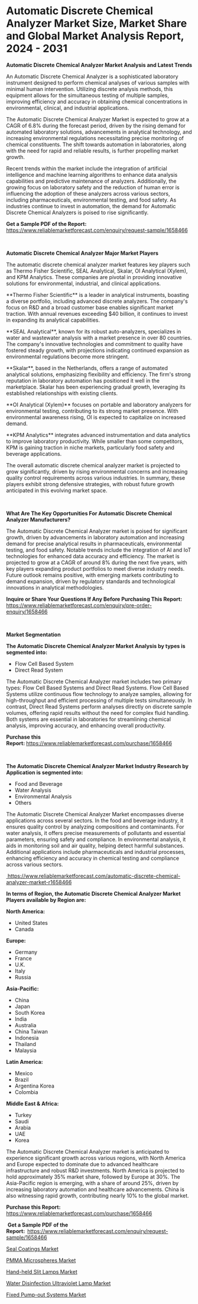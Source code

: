 <p><h1>Automatic Discrete Chemical Analyzer Market Size, Market Share and Global Market Analysis Report, 2024 - 2031</h1></p><p><strong>Automatic Discrete Chemical Analyzer Market Analysis and Latest Trends</strong></p>
<p><p>An Automatic Discrete Chemical Analyzer is a sophisticated laboratory instrument designed to perform chemical analyses of various samples with minimal human intervention. Utilizing discrete analysis methods, this equipment allows for the simultaneous testing of multiple samples, improving efficiency and accuracy in obtaining chemical concentrations in environmental, clinical, and industrial applications. </p><p>The Automatic Discrete Chemical Analyzer Market is expected to grow at a CAGR of 6.8% during the forecast period, driven by the rising demand for automated laboratory solutions, advancements in analytical technology, and increasing environmental regulations necessitating precise monitoring of chemical constituents. The shift towards automation in laboratories, along with the need for rapid and reliable results, is further propelling market growth. </p><p>Recent trends within the market include the integration of artificial intelligence and machine learning algorithms to enhance data analysis capabilities and predictive maintenance of analyzers. Additionally, the growing focus on laboratory safety and the reduction of human error is influencing the adoption of these analyzers across various sectors, including pharmaceuticals, environmental testing, and food safety. As industries continue to invest in automation, the demand for Automatic Discrete Chemical Analyzers is poised to rise significantly.</p></p>
<p><strong>Get a Sample PDF of the Report:&nbsp;</strong> <a href="https://www.reliablemarketforecast.com/enquiry/request-sample/1658466?utm_campaign=1130&utm_medium=2&utm_source=Github&utm_content=ia&utm_term=28092024&utm_id=automatic-discrete-chemical-analyzer">https://www.reliablemarketforecast.com/enquiry/request-sample/1658466</a></p>
<p>&nbsp;</p>
<p><strong>Automatic Discrete Chemical Analyzer Major Market Players</strong></p>
<p><p>The automatic discrete chemical analyzer market features key players such as Thermo Fisher Scientific, SEAL Analytical, Skalar, OI Analytical (Xylem), and KPM Analytics. These companies are pivotal in providing innovative solutions for environmental, industrial, and clinical applications.</p><p>**Thermo Fisher Scientific** is a leader in analytical instruments, boasting a diverse portfolio, including advanced discrete analyzers. The company's focus on R&D and a broad customer base enables significant market traction. With annual revenues exceeding $40 billion, it continues to invest in expanding its analytical capabilities.</p><p>**SEAL Analytical**, known for its robust auto-analyzers, specializes in water and wastewater analysis with a market presence in over 80 countries. The company's innovative technologies and commitment to quality have fostered steady growth, with projections indicating continued expansion as environmental regulations become more stringent.</p><p>**Skalar**, based in the Netherlands, offers a range of automated analytical solutions, emphasizing flexibility and efficiency. The firm's strong reputation in laboratory automation has positioned it well in the marketplace. Skalar has been experiencing gradual growth, leveraging its established relationships with existing clients.</p><p>**OI Analytical (Xylem)** focuses on portable and laboratory analyzers for environmental testing, contributing to its strong market presence. With environmental awareness rising, OI is expected to capitalize on increased demand. </p><p>**KPM Analytics** integrates advanced instrumentation and data analytics to improve laboratory productivity. While smaller than some competitors, KPM is gaining traction in niche markets, particularly food safety and beverage applications.</p><p>The overall automatic discrete chemical analyzer market is projected to grow significantly, driven by rising environmental concerns and increasing quality control requirements across various industries. In summary, these players exhibit strong defensive strategies, with robust future growth anticipated in this evolving market space.</p></p>
<p>&nbsp;</p>
<p><strong>What Are The Key Opportunities For Automatic Discrete Chemical Analyzer Manufacturers?</strong></p>
<p><p>The Automatic Discrete Chemical Analyzer market is poised for significant growth, driven by advancements in laboratory automation and increasing demand for precise analytical results in pharmaceuticals, environmental testing, and food safety. Notable trends include the integration of AI and IoT technologies for enhanced data accuracy and efficiency. The market is projected to grow at a CAGR of around 8% during the next five years, with key players expanding product portfolios to meet diverse industry needs. Future outlook remains positive, with emerging markets contributing to demand expansion, driven by regulatory standards and technological innovations in analytical methodologies.</p></p>
<p><strong>Inquire or Share Your Questions If Any Before Purchasing This Report:</strong> <a href="https://www.reliablemarketforecast.com/enquiry/pre-order-enquiry/1658466?utm_campaign=1130&utm_medium=2&utm_source=Github&utm_content=ia&utm_term=28092024&utm_id=automatic-discrete-chemical-analyzer">https://www.reliablemarketforecast.com/enquiry/pre-order-enquiry/1658466</a></p>
<p>&nbsp;</p>
<p><strong>Market Segmentation</strong></p>
<p><strong>The Automatic Discrete Chemical Analyzer Market Analysis by types is segmented into:</strong></p>
<p><ul><li>Flow Cell Based System</li><li>Direct Read System</li></ul></p>
<p><p>The Automatic Discrete Chemical Analyzer market includes two primary types: Flow Cell Based Systems and Direct Read Systems. Flow Cell Based Systems utilize continuous flow technology to analyze samples, allowing for high-throughput and efficient processing of multiple tests simultaneously. In contrast, Direct Read Systems perform analyses directly on discrete sample volumes, offering rapid results without the need for complex fluid handling. Both systems are essential in laboratories for streamlining chemical analysis, improving accuracy, and enhancing overall productivity.</p></p>
<p><strong>Purchase this Report:&nbsp;</strong><a href="https://www.reliablemarketforecast.com/purchase/1658466?utm_campaign=1130&utm_medium=2&utm_source=Github&utm_content=ia&utm_term=28092024&utm_id=automatic-discrete-chemical-analyzer">https://www.reliablemarketforecast.com/purchase/1658466</a></p>
<p>&nbsp;</p>
<p><strong>The Automatic Discrete Chemical Analyzer Market Industry Research by Application is segmented into:</strong></p>
<p><ul><li>Food and Beverage</li><li>Water Analysis</li><li>Environmental Analysis</li><li>Others</li></ul></p>
<p><p>The Automatic Discrete Chemical Analyzer Market encompasses diverse applications across several sectors. In the food and beverage industry, it ensures quality control by analyzing compositions and contaminants. For water analysis, it offers precise measurements of pollutants and essential parameters, ensuring safety and compliance. In environmental analysis, it aids in monitoring soil and air quality, helping detect harmful substances. Additional applications include pharmaceuticals and industrial processes, enhancing efficiency and accuracy in chemical testing and compliance across various sectors.</p></p>
<p><a href="https://www.reliablemarketforecast.com/automatic-discrete-chemical-analyzer-market-r1658466?utm_campaign=1130&utm_medium=2&utm_source=Github&utm_content=ia&utm_term=28092024&utm_id=automatic-discrete-chemical-analyzer">&nbsp;https://www.reliablemarketforecast.com/automatic-discrete-chemical-analyzer-market-r1658466</a></p>
<p><strong>In terms of Region, the Automatic Discrete Chemical Analyzer Market Players available by Region are:</strong></p>
<p>
    <p> <strong> North America: </strong>
        <ul>
            <li>United States</li>
            <li>Canada</li>
        </ul>
        </p> 
    <p> <strong> Europe: </strong>
        <ul>
            <li>Germany</li>
            <li>France</li>
            <li>U.K.</li>
            <li>Italy</li>
            <li>Russia</li>
        </ul>
        </p> 
    <p> <strong> Asia-Pacific: </strong>
        <ul>
            <li>China</li>
            <li>Japan</li>
            <li>South Korea</li>
            <li>India</li>
            <li>Australia</li>
            <li>China Taiwan</li>
            <li>Indonesia</li>
            <li>Thailand</li>
            <li>Malaysia</li>
        </ul>
        </p> 
    <p> <strong> Latin America: </strong>
        <ul>
            <li>Mexico</li>
            <li>Brazil</li>
            <li>Argentina Korea</li>
            <li>Colombia</li>
        </ul>
        </p> 
    <p> <strong> Middle East & Africa: </strong>
        <ul>
            <li>Turkey</li>
            <li>Saudi</li>
            <li>Arabia</li>
            <li>UAE</li>
            <li>Korea</li>
        </ul>
    </p>
    </p>
<p><p>The Automatic Discrete Chemical Analyzer market is anticipated to experience significant growth across various regions, with North America and Europe expected to dominate due to advanced healthcare infrastructure and robust R&D investments. North America is projected to hold approximately 35% market share, followed by Europe at 30%. The Asia-Pacific region is emerging, with a share of around 25%, driven by increasing laboratory automation and healthcare advancements. China is also witnessing rapid growth, contributing nearly 10% to the global market.</p></p>
<p><strong>Purchase this Report: </strong><a href="https://www.reliablemarketforecast.com/purchase/1658466?utm_campaign=1130&utm_medium=2&utm_source=Github&utm_content=ia&utm_term=28092024&utm_id=automatic-discrete-chemical-analyzer">https://www.reliablemarketforecast.com/purchase/1658466</a></p>
<p>&nbsp;<strong>Get a Sample PDF of the Report:&nbsp;&nbsp;</strong><a href="https://www.reliablemarketforecast.com/enquiry/request-sample/1658466?utm_campaign=1130&utm_medium=2&utm_source=Github&utm_content=ia&utm_term=28092024&utm_id=automatic-discrete-chemical-analyzer">https://www.reliablemarketforecast.com/enquiry/request-sample/1658466</a></p>
<p><strong></strong></p>
<p><p><a href="https://www.linkedin.com/pulse/what-innovations-shaping-seal-coatings-market-application-tf0ff?utm_campaign=1130&utm_medium=2&utm_source=Github&utm_content=ia&utm_term=28092024&utm_id=automatic-discrete-chemical-analyzer">Seal Coatings Market</a></p><p><a href="https://www.linkedin.com/pulse/what-innovations-shaping-pmma-microspheres-market-application-s3vce?trackingId=AJsAq9uHRZ6wbWZCb2hn%2FQ%3D%3D&utm_campaign=1130&utm_medium=2&utm_source=Github&utm_content=ia&utm_term=28092024&utm_id=automatic-discrete-chemical-analyzer">PMMA Microspheres Market</a></p><p><a href="https://issuu.com/reportprime-2/docs/hand-held-slit-lamps-market-size-20_329c6658a5f490?utm_campaign=1130&utm_medium=2&utm_source=Github&utm_content=ia&utm_term=28092024&utm_id=automatic-discrete-chemical-analyzer">Hand-held Slit Lamps Market</a></p><p><a href="https://github.com/haydee0czminge/Market-Research-Report-List-1/blob/main/water-disinfection-ultraviolet-lamp-market.md?utm_campaign=1130&utm_medium=2&utm_source=Github&utm_content=ia&utm_term=28092024&utm_id=automatic-discrete-chemical-analyzer">Water Disinfection Ultraviolet Lamp Market</a></p><p><a href="https://issuu.com/reportprime-2/docs/fixed-pump-out-systems-market-size-_f4800d70dbfc93?utm_campaign=1130&utm_medium=2&utm_source=Github&utm_content=ia&utm_term=28092024&utm_id=automatic-discrete-chemical-analyzer">Fixed Pump-out Systems Market</a></p></p>